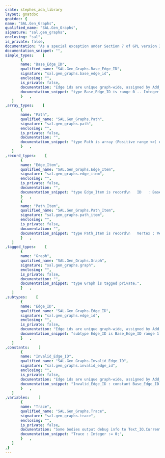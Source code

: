 ```yaml
---
crate: stephes_ada_library
layout: gnatdoc
gnatdoc: {
name: "SAL.Gen_Graphs",
qualified_name: "SAL.Gen_Graphs",
signature: "sal.gen_graphs",
enclosing: "sal",
is_private: false,
documentation: "As a special exception under Section 7 of GPL version 3, you are granted\nadditional permissions described in the GCC Runtime Library Exception,\nversion 3.1, as published by the Free Software Foundation.\n\n@formal Edge_Data\n@formal Default_Edge_Data\n@formal Vertex_Index\n@formal Invalid_Vertex\n@formal Path_Index\n@formal Edge_Image",
documentation_snippet: "",
simple_types:    [
       {
       name: "Base_Edge_ID",
       qualified_name: "SAL.Gen_Graphs.Base_Edge_ID",
       signature: "sal.gen_graphs.base_edge_id",
       enclosing: "",
       is_private: false,
       documentation: "Edge ids are unique graph-wide, assigned by Add_Edge.",
       documentation_snippet: "type Base_Edge_ID is range 0 .. Integer'Last;",
       }   ,
   ]
,array_types:    [
       {
       name: "Path",
       qualified_name: "SAL.Gen_Graphs.Path",
       signature: "sal.gen_graphs.path",
       enclosing: "",
       is_private: false,
       documentation: "",
       documentation_snippet: "type Path is array (Positive range <>) of Path_Item;",
       }   ,
   ]
,record_types:    [
       {
       name: "Edge_Item",
       qualified_name: "SAL.Gen_Graphs.Edge_Item",
       signature: "sal.gen_graphs.edge_item",
       enclosing: "",
       is_private: false,
       documentation: "",
       documentation_snippet: "type Edge_Item is record\n   ID   : Base_Edge_ID := Invalid_Edge_ID;\n   Data : Edge_Data    := Default_Edge_Data;\nend record;",
       }   ,
       {
       name: "Path_Item",
       qualified_name: "SAL.Gen_Graphs.Path_Item",
       signature: "sal.gen_graphs.path_item",
       enclosing: "",
       is_private: false,
       documentation: "",
       documentation_snippet: "type Path_Item is record\n   Vertex : Vertex_Index'Base := Invalid_Vertex;\n   Edges  : Edge_Lists.List;\nend record;",
       }   ,
   ]
,tagged_types:    [
       {
       name: "Graph",
       qualified_name: "SAL.Gen_Graphs.Graph",
       signature: "sal.gen_graphs.graph",
       enclosing: "",
       is_private: false,
       documentation: "",
       documentation_snippet: "type Graph is tagged private;",
       }   ,
   ]
,subtypes:    [
       {
       name: "Edge_ID",
       qualified_name: "SAL.Gen_Graphs.Edge_ID",
       signature: "sal.gen_graphs.edge_id",
       enclosing: "",
       is_private: false,
       documentation: "Edge ids are unique graph-wide, assigned by Add_Edge.",
       documentation_snippet: "subtype Edge_ID is Base_Edge_ID range 1 .. Base_Edge_ID'Last;",
       }   ,
   ]
,constants:    [
       {
       name: "Invalid_Edge_ID",
       qualified_name: "SAL.Gen_Graphs.Invalid_Edge_ID",
       signature: "sal.gen_graphs.invalid_edge_id",
       enclosing: "",
       is_private: false,
       documentation: "Edge ids are unique graph-wide, assigned by Add_Edge.",
       documentation_snippet: "Invalid_Edge_ID : constant Base_Edge_ID := 0;",
       }   ,
   ]
,variables:    [
       {
       name: "Trace",
       qualified_name: "SAL.Gen_Graphs.Trace",
       signature: "sal.gen_graphs.trace",
       enclosing: "",
       is_private: false,
       documentation: "Some bodies output debug info to Text_IO.Current_Output for\nnon-zero values of Trace.",
       documentation_snippet: "Trace : Integer := 0;",
       }   ,
   ]
,}
---
```

